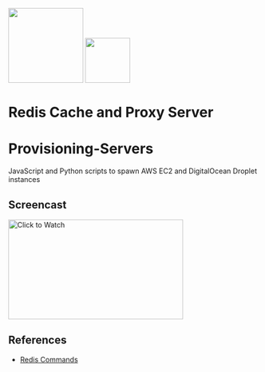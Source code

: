 [<img src="https://github.com/shrenujgandhi/Readme-Images/blob/master/AP.png" width="150">](https://github.com/shrenujgandhi/Redis-Cache-and-Proxy-Server)
[<img src="https://github.com/shrenujgandhi/Readme-Images/blob/master/DO.png" width="90">](https://github.com/shrenujgandhi/Redis-Cache-and-Proxy-Server)
# Redis Cache and Proxy Server


# Provisioning-Servers
JavaScript and Python scripts to spawn AWS EC2 and DigitalOcean Droplet instances

## Screencast
[<img src="https://img.youtube.com/vi/_ttUyPwcs-4/0.jpg" href="Click to Watch" title="Click to Watch" height="200" width="350">](https://www.youtube.com/watch?v=_ttUyPwcs-4)


## References
* [Redis Commands](https://redis.io/commands)
